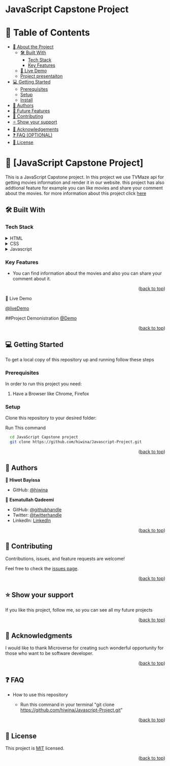 # JavaScript Capstone Project

<a name="readme-top"></a>


# 📗 Table of Contents

- [📖 About the Project](#about-project)
  - [🛠 Built With](#built-with)
      - [Tech Stack](#tech-stack)
      - [Key Features](#key-features)
  - [🚀 Live Demo](#live-demo)
  - [Project presentaiton](#project-demo)
- [💻 Getting Started](#getting-started)
  - [Prerequisites](#prerequisites)
  - [Setup](#setup)
  - [Install](#install)
- [👥 Authors](#authors)
- [🔭 Future Features](#future-features)
- [🤝 Contributing](#contributing)
- [⭐️ Show your support](#support)
- [🙏 Acknowledgements](#acknowledgements)
- [❓ FAQ (OPTIONAL)](#faq)
- [📝 License](#license)

# 📖 [JavaScript Capstone Project] <a name="about-project"></a>

This is a JavaScript Capstone project. In this project we use TVMaze api for getting movies information and render it in our website. this project has also addtional feature for example you can like movies and share your comment about the movies. for more information about this project click [here](https://drive.google.com/file/d/1D4qGR9qGUX5vjfLy84ORVqqRHdRrZAiW/view)

## 🛠 Built With <a name="built-with"></a>

### Tech Stack <a name="tech-stack"></a>

<details>
  <summary>HTML</summary>
  <ul>
    <li><a href="https://html.com/">HTML</a></li>
  </ul>
</details>

<details>
  <summary>CSS</summary>
  <ul>
    <li><a href="">CSS</a></li>
  </ul>
</details>

<details>
  <summary>Javascript</summary>
  <ul>
    <li><a href="https://www.javascript.com/">Javascript</a></li>
  </ul>
</details>

### Key Features <a name="key-features"></a>

- You can find information about the movies and also you can share your comment about it.

<p align="right">(<a href="#readme-top">back to top</a>)</p

## 🚀 Live Demo  <a name="live-demo"></a>

[@liveDemo](https://hiwina.github.io/Javascript-Project/dist/)

##Project Demonistration <a name="project-demo"></a>
[@Demo](https://drive.google.com/file/d/1D4qGR9qGUX5vjfLy84ORVqqRHdRrZAiW/view?usp=sharing)

<p align="right">(<a href="#readme-top">back to top</a>)

## 💻 Getting Started <a name="getting-started"></a>

To get a local copy of this repository up and running follow these steps

### Prerequisites

In order to run this project you need:

1. Have a Browser like Chrome, Firefox

### Setup

Clone this repository to your desired folder:

Run This command

```sh
  cd JavaScript Capstone project
  git clone https://github.com/hiwina/Javascript-Project.git
```

<p align="right">(<a href="#readme-top">back to top</a>)</p>

## 👥 Authors <a name="authors"></a>

👤 **Hiwot Bayissa**

- GitHub: [@hiwina](https://github.com/hiwina)

👤 **Esmatullah Qadeemi**

- GitHub: [@githubhandle](https://github.com/Esmatullah12)
- Twitter: [@twitterhandle](https://twitter.com/Esmatullah173)
- LinkedIn: [LinkedIn](https://www.linkedin.com/in/esmatullah-qadeemi-b9951821b/)


<p align="right">(<a href="#readme-top">back to top</a>)</p>

## 🤝 Contributing <a name="contributing"></a>

Contributions, issues, and feature requests are welcome!

Feel free to check the [issues page](../../issues/).

<p align="right">(<a href="#readme-top">back to top</a>)</p>


## ⭐️ Show your support <a name="support"></a>

If you like this project, follow me, so you can see all my future projects

<p align="right">(<a href="#readme-top">back to top</a>)</p>


## 🙏 Acknowledgments <a name="acknowledgements"></a>

I would like to thank Microverse for creating such wonderful opportunity for those who want to be software developer.

<p align="right">(<a href="#readme-top">back to top</a>)</p>

## ❓ FAQ <a name="faq"></a>

- How to use this repository

  - Run this command in your terminal "git clone https://github.com/hiwina/Javascript-Project.git"


<p align="right">(<a href="#readme-top">back to top</a>)</p>

## 📝 License <a name="license"></a>

This project is [MIT](LICENSE.md) licensed.

<p align="right">(<a href="#readme-top">back to top</a>)</p>
